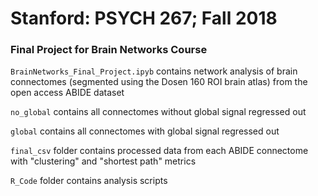 # Stanford: PSYCH 267; Fall 2018
### Final Project for Brain Networks Course


`BrainNetworks_Final_Project.ipyb` contains network analysis of brain connectomes (segmented using the Dosen 160 ROI brain atlas) from the open access ABIDE dataset

`no_global` contains all connectomes without global signal regressed out

`global` contains all connectomes with global signal regressed out

`final_csv` folder contains processed data from each ABIDE connectome with "clustering" and "shortest path" metrics

`R_Code` folder contains analysis scripts
